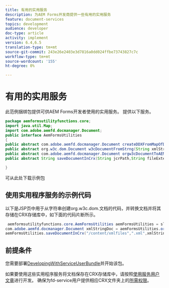 ```yaml
---
title: 有用的实用服务
description: 为AEM Forms开发商提供一些有用的实用服务
feature: document-services
topics: development
audience: developer
doc-type: article
activity: implement
version: 6.4,6.5
translation-type: tm+mt
source-git-commit: 243e26e2403e3d7816a0dd024ffbe73743827c7c
workflow-type: tm+mt
source-wordcount: '155'
ht-degree: 0%

---
```



# 有用的实用服务

此范例捆绑包提供可供AEM Forms开发者使用的实用服务。 提供以下服务。


```java
package aemformsutilityfunctions.core;
import java.util.Map;
import com.adobe.aemfd.docmanager.Document;
public interface AemFormsUtilities
{
public abstract com.adobe.aemfd.docmanager.Document createDDXFromMapOfDocuments(Map<String, com.adobe.aemfd.docmanager.Document> paramMap);
public abstract org.w3c.dom.Document w3cDocumentFromStrng(String xmlString);
public abstract com.adobe.aemfd.docmanager.Document orgw3cDocumentToAEMFDDocument(org.w3c.dom.Document xmlDocument);
public abstract String saveDocumentInCrx(String jcrPath,String fileExtension, Document documentToSave);

}
```

可从此处下载示例包[](assets/aemformsutilityfunctions.aemformsutilityfunctions.core-1.0-SNAPSHOT.jar)

## 使用实用程序服务的示例代码

以下是JSP页中用于从字符串创建org.w3c.dom.文档的代码，并转换文档并将其存储在CRX存储库中，如下面的代码片断所示。

```java
 aemformsutilityfunctions.core.AemFormsUtilities aemFormsUtilities = sling.getService(aemformsutilityfunctions.core.AemFormsUtilities.class);
com.adobe.aemfd.docmanager.Document xmlStringDoc = aemFormsUtilities.orgw3cDocumentToAEMFDDocument(aemFormsUtilities.w3cDocumentFromStrng("<data><fname>Girish</fname></data>"));
aemFormsUtilities.saveDocumentInCrx("/content/xmlfiles",".xml",xmlStringDoc);
```

## 前提条件


您需要部署[DevelopingWithServiceUserBundle](https://experienceleague.adobe.com/docs/experience-manager-learn/assets/DevelopingWithServiceUser.jar)并开始该包。


如果要使用这些实用程序服务将文档保存在CRX存储库中，请按照[使用服务用户文章](https://experienceleague.adobe.com/docs/experience-manager-learn/forms/adaptive-forms/service-user-tutorial-develop.html?lang=en#adaptive-forms)进行开发。 确保为fd-service用户提供相应CRX文件夹上的[所需权限](http://localhost:4502/useradmin)。


